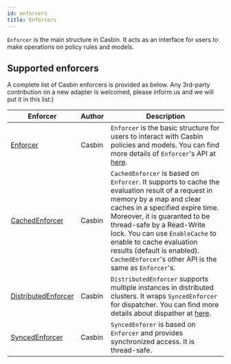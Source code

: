 ```yaml
---
id: enforcers
title: Enforcers
---
```


`Enforcer` is the main structure in Casbin. It acts as an interface for users to make operations on policy rules and models.

## Supported enforcers
A complete list of Casbin enforcers is provided as below. Any 3rd-party contribution on a new adapter is welcomed, please inform us and we will put it in this list:)

<!--DOCUSAURUS_CODE_TABS-->

<!--Go-->
Enforcer | Author | Description
----|------|------
[Enforcer](https://github.com/casbin/casbin/blob/master/enforcer.go)  | Casbin | `Enforcer` is the basic structure for users to interact with Casbin policies and models. You can find more details of `Enforcer`'s API at [here](https://casbin.org/docs/en/management-api).
[CachedEnforcer](https://github.com/casbin/casbin/blob/master/enforcer_cached.go) | Casbin | `CachedEnforcer` is based on `Enforcer`. It supports to cache the evaluation result of a request in memory by a map and clear caches in a specified expire time. Moreover, it is guaranted to be thread-safe by a Read-Write lock. You can use `EnableCache` to enable to cache evaluation results (default is enabled). `CachedEnforcer`'s other API is the same as `Enforcer`'s.
[DistributedEnforcer](https://github.com/casbin/casbin/blob/master/enforcer_distributed.go) | Casbin | `DistributedEnforcer` supports multiple instances in distributed clusters. It wraps `SyncedEnforcer` for dispatcher. You can find more details about dispather at [here](https://casbin.org/docs/en/dispatchers#distributedenforcer).
[SyncedEnforcer](https://github.com/casbin/casbin/blob/master/enforcer_synced.go) | Casbin | `SyncedEnforer` is based on `Enforcer` and provides synchronized access. It is thread-safe.

<!--END_DOCUSAURUS_CODE_TABS-->

